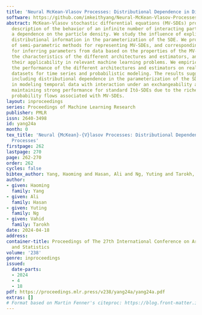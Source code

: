 ```yaml
---
title: 'Neural McKean-Vlasov Processes: Distributional Dependence in Diffusion Processes'
software: https://github.com/imkeithyang/Neural-McKean-Vlasov-Processes
abstract: McKean-Vlasov stochastic differential equations (MV-SDEs) provide a mathematical
  description of the behavior of an infinite number of interacting particles by imposing
  a dependence on the particle density. We study the influence of explicitly including
  distributional information in the parameterization of the SDE. We propose a series
  of semi-parametric methods for representing MV-SDEs, and corresponding estimators
  for inferring parameters from data based on the properties of the MV-SDE. We analyze
  the characteristics of the different architectures and estimators, and consider
  their applicability in relevant machine learning problems. We empirically compare
  the performance of the different architectures and estimators on real and synthetic
  datasets for time series and probabilistic modeling. The results suggest that explicitly
  including distributional dependence in the parameterization of the SDE is effective
  in modeling temporal data with interaction under an exchangeability assumption while
  maintaining strong performance for standard Itô-SDEs due to the richer class of
  probability flows associated with MV-SDEs.
layout: inproceedings
series: Proceedings of Machine Learning Research
publisher: PMLR
issn: 2640-3498
id: yang24a
month: 0
tex_title: 'Neural {McKean}-{V}lasov Processes: Distributional Dependence in Diffusion
  Processes'
firstpage: 262
lastpage: 270
page: 262-270
order: 262
cycles: false
bibtex_author: Yang, Haoming and Hasan, Ali and Ng, Yuting and Tarokh, Vahid
author:
- given: Haoming
  family: Yang
- given: Ali
  family: Hasan
- given: Yuting
  family: Ng
- given: Vahid
  family: Tarokh
date: 2024-04-18
address:
container-title: Proceedings of The 27th International Conference on Artificial Intelligence
  and Statistics
volume: '238'
genre: inproceedings
issued:
  date-parts:
  - 2024
  - 4
  - 18
pdf: https://proceedings.mlr.press/v238/yang24a/yang24a.pdf
extras: []
# Format based on Martin Fenner's citeproc: https://blog.front-matter.io/posts/citeproc-yaml-for-bibliographies/
---
```

